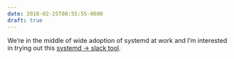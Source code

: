 ```yaml
---
date: 2018-02-25T08:55:55-0600
draft: true
---
```




We’re in the middle of wide adoption of systemd at work and I’m interested in trying out this [systemd -> slack tool](https://www.scaledrone.com/blog/posts/real-time-notifications-from-systemd-to-slack).



